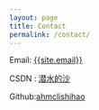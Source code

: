 ```yaml
---
layout: page
title: Contact
permalink: /contact/
---
```



Email: <a href="mailto:{{site.email}}">{{site.email}}</a>

CSDN : <a href="http://blog.csdn.net/ahmclishihao">潜水的沙</a>

Github:<a href="https://github.com/ahmclishihao">ahmclishihao</a>


